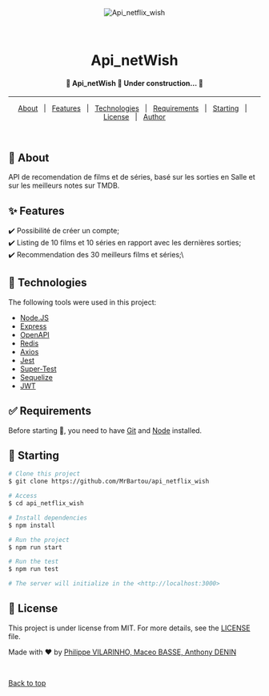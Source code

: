 <div align="center" id="top"> 
  <img src="./.github/app.gif" alt="Api_netflix_wish" />

  &#xa0;
</div>

<h1 align="center">Api_netWish</h1>

<p align="center">
  <!-- <img alt="Github top language" src="https://img.shields.io/github/languages/top/{{YOUR_GITHUB_USERNAME}}/api_netflix_wish?color=56BEB8"> -->

  <!-- <img alt="Github language count" src="https://img.shields.io/github/languages/count/{{YOUR_GITHUB_USERNAME}}/api_netflix_wish?color=56BEB8"> -->
</p>

 <h4 align="center">
	🚧  Api_netWish 🚀 Under construction...  🚧
</h4><hr>

<p align="center">
  <a href="#dart-about">About</a> &#xa0; | &#xa0; 
  <a href="#sparkles-features">Features</a> &#xa0; | &#xa0;
  <a href="#rocket-technologies">Technologies</a> &#xa0; | &#xa0;
  <a href="#white_check_mark-requirements">Requirements</a> &#xa0; | &#xa0;
  <a href="#checkered_flag-starting">Starting</a> &#xa0; | &#xa0;
  <a href="#memo-license">License</a> &#xa0; | &#xa0;
  <a href="https://github.com/{{YOUR_GITHUB_USERNAME}}" target="_blank">Author</a>
</p>

<br>

## :dart: About ##

API de recomendation de films et de séries, basé sur les sorties en Salle et sur les meilleurs notes sur TMDB.

## :sparkles: Features ##

:heavy_check_mark: Possibilité de créer un compte;\
:heavy_check_mark: Listing de 10 films et 10 séries en rapport avec les dernières sorties;\
:heavy_check_mark: Recommendation des 30 meilleurs films et séries;\

## :rocket: Technologies ##

The following tools were used in this project:

- [Node.JS](https://nodejs.org/en/)
- [Express](https://expressjs.com/)
- [OpenAPI](https://www.openapis.org/)
- [Redis](https://redis.io/)
- [Axios](https://axios-http.com/fr/docs/intro)
- [Jest](https://jestjs.io/fr/)
- [Super-Test](https://www.npmjs.com/package/supertest)
- [Sequelize](https://sequelize.org/)
- [JWT](https://jwt.io/)

## :white_check_mark: Requirements ##

Before starting :checkered_flag:, you need to have [Git](https://git-scm.com) and [Node](https://nodejs.org/en/) installed.

## :checkered_flag: Starting ##

```bash
# Clone this project
$ git clone https://github.com/MrBartou/api_netflix_wish

# Access
$ cd api_netflix_wish

# Install dependencies
$ npm install

# Run the project
$ npm run start

# Run the test
$ npm run test

# The server will initialize in the <http://localhost:3000>
```

## :memo: License ##

This project is under license from MIT. For more details, see the [LICENSE](LICENSE.md) file.


Made with :heart: by <a href="" target="_blank">Philippe VILARINHO, Maceo BASSE, Anthony DENIN</a>

&#xa0;

<a href="#top">Back to top</a>
